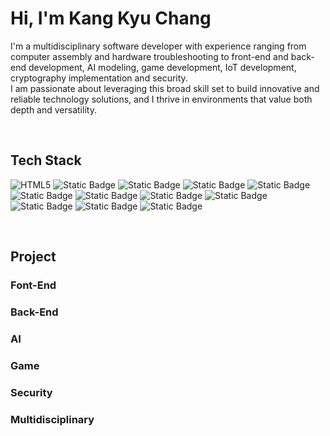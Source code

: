 <h1>Hi, I'm Kang Kyu Chang</h1>
<p>
  I'm a multidisciplinary software developer with experience ranging from computer assembly and hardware troubleshooting to front-end and back-end development, AI modeling, game development, IoT development, cryptography implementation and security.
  <br>
  I am passionate about leveraging this broad skill set to build innovative and reliable technology solutions, and I thrive in environments that value both depth and versatility.
</p>
<br>
<h2>Tech Stack</h2>

![HTML5](https://img.shields.io/badge/HTML5-E34C26?style=for-the-badge&logo=html5&logoColor=FFFFFF)
![Static Badge](https://img.shields.io/badge/CSS3-264DE4?style=for-the-badge&logo=css&logoColor=FFFFFF)
![Static Badge](https://img.shields.io/badge/JavaScript-F0DB4F?style=for-the-badge&logo=javascript&logoColor=000000)
![Static Badge](https://img.shields.io/badge/C-%2300599C?style=for-the-badge&logo=c&logoColor=FFFFFF)
![Static Badge](https://img.shields.io/badge/C%2B%2B-00599C?style=for-the-badge&logo=c%2B%2B&logoColor=FFFFFF)
![Static Badge](https://img.shields.io/badge/Java-007396?style=for-the-badge)
![Static Badge](https://img.shields.io/badge/Python-3776AB?style=for-the-badge&logo=python&logoColor=FFFFFF)
![Static Badge](https://img.shields.io/badge/C%23-239120?style=for-the-badge)
![Static Badge](https://img.shields.io/badge/AndroidStudio-3DDC84?style=for-the-badge&logo=androidstudio&logoColor=FFFFFF)
![Static Badge](https://img.shields.io/badge/Unity-000000?style=for-the-badge&logo=unity&logoColor=FFFFFF)
![Static Badge](https://img.shields.io/badge/MySQL-00758F?style=for-the-badge&logo=mysql&logoColor=FFFFFF)
![Static Badge](https://img.shields.io/badge/MongoDB-4DB33D?style=for-the-badge&logo=mongodb&logoColor=FFFFFF)

<br>
<h2>Project</h2>
<h3>Font-End</h3>
<h3>Back-End</h3>
<h3>AI</h3>
<h3>Game</h3>
<h3>Security </h3>
<h3>Multidisciplinary </h3>
<!--
**kangkyuchang/kangkyuchang** is a ✨ _special_ ✨ repository because its `README.md` (this file) appears on your GitHub profile.

Here are some ideas to get you started:

- 🔭 I’m currently working on ...
- 🌱 I’m currently learning ...
- 👯 I’m looking to collaborate on ...
- 🤔 I’m looking for help with ...
- 💬 Ask me about ...
- 📫 How to reach me: ...
- 😄 Pronouns: ...
- ⚡ Fun fact: ...
-->
